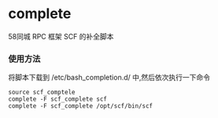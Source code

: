 # complete

58同城 RPC 框架 SCF 的补全脚本

### 使用方法
将脚本下载到 /etc/bash_completion.d/ 中,然后依次执行一下命令

```
source scf_comptele
complete -F scf_complete scf
complete -F scf_complete /opt/scf/bin/scf
```
